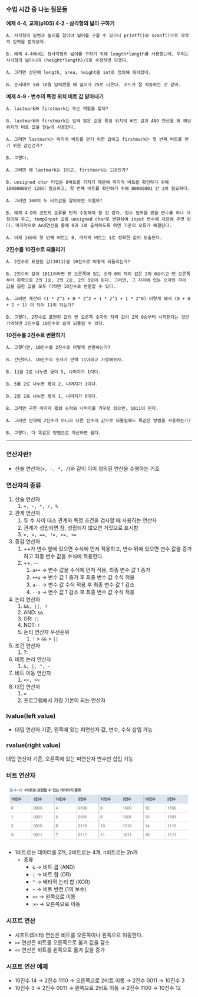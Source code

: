 ### 수업 시간 중 나눈 질문들
**예제 4-4, 교재(p105) 4-2 - 삼각형의 넓이 구하기**

    A. 사각형의 밑변과 높이를 알아야 넓이를 구할 수 있으니 printf()와 scanf()으로 각각의 입력을 받아보자.

    B. 예제 4-4에서는 정사각형의 넓이를 구하기 위해 length*length를 사용했는데, 우리는 사각형의 넓이니까 (height*length)/2로 수정하면 되겠다.

    A. 그러면 상단에 length, area, height를 int로 정의해 줘야겠네.

    B. 순서대로 5와 10을 입력했을 때 넓이가 25로 나온다. 코드가 잘 작동하는 것 같아.
    
**예제 4-9 - 변수의 특정 위치 비트 값 알아내기**

    A. lastmark와 firstmark는 무슨 역할을 할까?
    
    B. lastmark와 firstmark는 입력 받은 값을 특정 위치의 비트 값과 AND 연산을 해 해당 위치의 비트 값을 얻는데 사용한다.
    
    A. 그러면 lastmark는 마지막 비트를 얻기 위한 값이고 firstmark는 첫 번째 비트를 얻기 위한 값인건가?
    
    B. 그렇다.
    
    A. 그러면 왜 lastmark는 1이고, firstmark는 128인가?
    
    B. unsigned char 타입은 8비트를 가지기 때문에 마지막 비트를 확인하기 위해 10000000인 128이 필요하고, 첫 번째 비트를 확인하기 위해 00000001 인 1이 필요하다.

    A. 그러면 160의 두 비트값을 알아보면 어떨까?

    B. 예제 4-9의 코드의 오류를 먼저 수정해야 할 것 같다. 정수 입력을 받을 변수를 하나 더 정의해 주고, tempInput 값을 unsigned char로 변환하여 input 변수에 저장해 주면 된다. 마지막으로 And연산을 통해 0과 1로 출력하도록 하면 기존의 오류가 해결된다.
    
    A. 이제 160의 첫 번째 비트는 0, 마지막 비트는 1로 정확한 값이 도출된다.

**2진수를 10진수로 되돌리기**

    A. 2진수로 표현된 값(1011)을 10진수로 어떻게 되돌리는가?
    
    B. 2진수의 값이 1011이라면 맨 오른쪽에 있는 숫자 0의 자리 값은 2의 0승이고 맨 오른쪽부터 왼쪽으로 2의 1승, 2의 2승, 2의 3승이 된다. 그러면, 그 자리에 있는 숫자와 자리 값을 곱한 값을 모두 더하면 10진수로 변환할 수 있다.
    
    A. 그러면 계산이 (1 * 2^3 + 0 * 2^2 + 1 * 2^1 + 1 * 2^0) 이렇게 해서 (8 + 0 + 2 + 1) 이 되어 11이 되는가?
    
    B. 그렇다. 2진수로 표현된 값의 맨 오른쪽 숫자의 자리 값이 2의 0승부터 시작된다는 것만 기억하면 2진수를 10진수로 쉽게 되돌릴 수 있다.

**10진수를 2진수로 변환하기**

    A. 그렇다면, 10진수를 2진수로 어떻게 변환하는가?
    
    B. 간단하다. 10진수의 숫자가 만약 11이라고 가정해보자.
    
    B. 11을 2로 나누면 몫이 5, 나머지가 1이다.
    
    B. 5를 2로 나누면 몫이 2, 나머지가 1이다.
    
    B. 2를 2로 나누면 몫이 1, 나머지가 0이다.
    
    B. 그러면 구한 마지막 몫의 숫자와 나머지를 거꾸로 읽으면, 1011이 된다.
    
    A. 그러면 만약에 2진수가 아니라 다른 진수의 값으로 되돌릴때도 똑같은 방법을 사용하는가?
    
    B. 그렇다. 다 똑같은 방법으로 계산하면 쉽다.

---

### 연산자란?

- 산술 연산자(`+, -, *, /`)와 같이 이미 정의된 연산을 수행하는 기호

### 연산자의 종류

1. 산술 연산자
    1. `+, -, *, /, %`
2. 관계 연산자
    1. 두 수 사이 대소 관계와 특정 조건을 검사할 때 사용하는 연산자
    2. 관계가 성립되면 참, 성립되지 않으면 거짓으로 표시함
    3. `>, <, ==, !=, >=, <=`
3. 증감 연산자
    1. ++가 변수 앞에 있으면 수식에 먼저 적용하고, 변수 뒤에 있으면 변수 값을 증가하고 최종 변수 값을 수식에 적용한다.
    2. ++, --
        1. `a++` → 변수 값을 수식에 먼저 적용, 최종 변수 값 1 증가
        2. `++a` → 변수 값 1 증가 후 최종 변수 값 수식 적용
        3. `a--` → 변수 값 수식 적용 후 최종 변수 값 1 감소
        4. `--a` → 변수 값 1 감소 후 최종 변수 값 수식 적용
4. 논리 연산자
    1. `&&, ||, !`
    2. AND: `&&`
    3. OR: `||`
    4. NOT: `!`
    5. 논리 연산자 우선순위
        1. `!` > `&&` > `||`
5. 조건 연산자
    1. ?:
6. 비트 논리 연산자
    1. `&, |, ^, ~`
7. 비트 이동 연산자
    1. `<<, >>`
8. 대입 연산자
    1. `=`
    2. 프로그램에서 가장 기본이 되는 연산자

### lvalue(left value)

- 대입 연산자 기준, 왼쪽에 있는 피연산자 값, 변수, 수식 삽입 가능

### rvalue(right value)

대입 연산자 기준, 오른쪽에 있는 피연산자 변수만 삽입 가능

### 비트 연산자

![Untitled](https://raw.githubusercontent.com/yunh03/2_Group/main/notes/src/%E1%84%89%E1%85%B3%E1%84%8F%E1%85%B3%E1%84%85%E1%85%B5%E1%86%AB%E1%84%89%E1%85%A3%E1%86%BA%202023-09-29%20%E1%84%8B%E1%85%A9%E1%84%92%E1%85%AE%202.43.31.png)

- 1비트로는 데이터를 2개, 2비트로는 4개, n비트로는 2n개
    - 종류
        - `&` → 비트 곱 (AND)
        - `|` → 비트 합 (OR)
        - `^` → 배타적 논리 합 (XOR)
        - `~` → 비트 반전 (1의 보수)
        - `<<` → 왼쪽으로 이동
        - `>>` → 오른쪽으로 이동

### **시프트 연산**

- 시프트(Shift) 연산은 비트를 오른쪽이나 왼쪽으로 이동한다.
- `>>` 연산은 비트를 오른쪽으로 옮겨 값을 감소
- `<<` 연산은 비트를 왼쪽으로 옮겨 값을 증가

### 시프트 연산 예제

- 10진수 14 → 2진수 1110 → 오른쪽으로 2비트 이동 → 2진수 0011 → 10진수 3
- 10진수 3 → 2진수 0011 → 왼쪽으로 2비트 이동 → 2진수 1100 → 10진수 12
